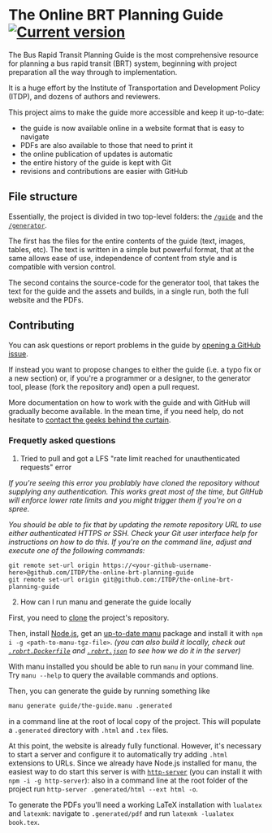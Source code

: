 # The Online BRT Planning Guide [![Current version](https://img.shields.io/badge/view-brtguide.itdp.org-blue.svg?style=flat-square)](https://brtguide.itdp.org)

The Bus Rapid Transit Planning Guide is the most comprehensive resource for
planning a bus rapid transit (BRT) system, beginning with project preparation
all the way through to implementation.

It is a huge effort by the Institute of Transportation and Development Policy
(ITDP), and dozens of authors and reviewers.

This project aims to make the guide more accessible and keep it up-to-date:

 - the guide is now available online in a website format that is easy to navigate
 - PDFs are also available to those that need to print it
 - the online publication of updates is automatic
 - the entire history of the guide is kept with Git
 - revisions and contributions are easier with GitHub


## File structure

Essentially, the project is divided in two top-level folders: the
[`/guide`](guide) and the [`/generator`](generator).

The first has the files for the entire contents of the guide (text, images,
tables, etc).  The text is written in a simple but powerful format, that at the
same allows ease of use, independence of content from style and is compatible
with version control.

The second contains the source-code for the generator tool, that takes the text
for the guide and the assets and builds, in a single run, both the full website
and the PDFs.


## Contributing

You can ask questions or report problems in the guide by [opening a GitHub
issue](https://github.com/ITDP/the-online-brt-planning-guide/issues/new).

If instead you want to propose changes to either the guide (i.e. a typo fix or
a new section) or, if you're a programmer or a designer, to the generator tool,
please (fork the repository and) open a pull request.

More documentation on how to work with the guide and with GitHub will gradually
become available. In the mean time, if you need help, do not hesitate to
[contact the geeks behind the curtain](mailto:contato@protocubo.io).

### Frequetly asked questions

1. Tried to pull and got a LFS "rate limit reached for unauthenticated requests" error

_If you're seeing this error you problably have cloned the repository without supplying any authentication.  This works great most of the time, but GitHub will enforce lower rate limits and you might trigger them if you're on a spree._

_You should be able to fix that by updating the remote repository URL to use either authenticated HTTPS or SSH.  Check your Git user interface help for instructions on how to do this.  If you're on the command line, adjust and execute one of the following commands:_

```
git remote set-url origin https://<your-github-username-here>@github.com/ITDP/the-online-brt-planning-guide
git remote set-url origin git@github.com:/ITDP/the-online-brt-planning-guide
```

2. How can I run manu and generate the guide locally

First, you need to [clone](https://help.github.com/articles/cloning-a-repository/) the project's repository.

Then, install [Node.js](https://nodejs.org), get an [up-to-date manu](https://brtguide.itdp.org/branch/master/bin/) package and install it with `npm i -g <path-to-manu-tgz-file>`.
_(you can also build it locally, check out [`.robrt.Dockerfile`](.robrt.Dockerfile) and [`.robrt.json`](.robrt.json) to see how we do it in the server)_

With manu installed you should be able to run `manu` in your command line.
Try `manu --help` to query the available commands and options.

Then, you can generate the guide by running something like

```bash
manu generate guide/the-guide.manu .generated
```

in a command line at the root of local copy of the project.  This will populate a `.generated` directory with `.html` and `.tex` files.

At this point, the website is already fully functional.
However, it's necessary to start a server and configure it to automatically try adding `.html` extensions to URLs.
Since we already have Node.js installed for manu, the easiest way to do start this server is with [`http-server`](https://www.npmjs.com/package/http-server) (you can install it with `npm -i -g http-server`):
also in a command line at the root folder of the project run `http-server .generated/html --ext html -o`.

To generate the PDFs you'll need a working LaTeX installation with `lualatex` and `latexmk`:
navigate to `.generated/pdf` and run `latexmk -lualatex book.tex`.

